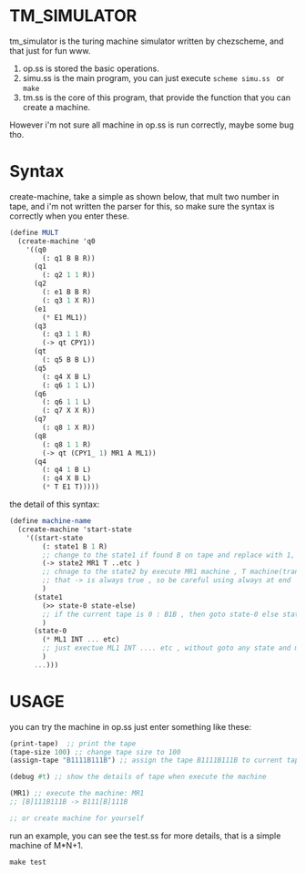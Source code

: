 TM_SIMULATOR
====

tm_simulator is the turing machine simulator written by chezscheme, and that just for fun www.

1. op.ss is stored the basic operations.
2. simu.ss is the main program, you can just execute ```scheme simu.ss ``` or ```make```
3. tm.ss is the core of this program, that provide the function that you can create a machine.

However i'm not sure all machine in op.ss is run correctly, maybe some bug tho.

Syntax
=====

create-machine, take a simple as shown below, that mult two number in tape,
and i'm not written the parser for this, so make sure the syntax is correctly when you enter these.

```scheme
(define MULT
  (create-machine 'q0
    '((q0
        (: q1 B B R))
      (q1
        (: q2 1 1 R))
      (q2
        (: e1 B B R)
        (: q3 1 X R))
      (e1
        (* E1 ML1))
      (q3
        (: q3 1 1 R)
        (-> qt CPY1))
      (qt
        (: q5 B B L))
      (q5
        (: q4 X B L)
        (: q6 1 1 L))
      (q6
        (: q6 1 1 L)
        (: q7 X X R))
      (q7
        (: q8 1 X R))
      (q8
        (: q8 1 1 R)
        (-> qt (CPY1_ 1) MR1 A ML1))
      (q4
        (: q4 1 B L)
        (: q4 X B L)
        (* T E1 T)))))
```

the detail of this syntax:

```scheme
(define machine-name
  (create-machine 'start-state
    '((start-state
        (: state1 B 1 R)
        ;; change to the state1 if found B on tape and replace with 1, move right
        (-> state2 MR1 T ..etc )
        ;; chnage to the state2 by execute MR1 machine , T machine(translate) .... etc
        ;; that -> is always true , so be careful using always at end
        )
      (state1
        (>> state-0 state-else)
        ;; if the current tape is 0 : B1B , then goto state-0 else state-else
        )
      (state-0
        (* ML1 INT ... etc)
        ;; just exectue ML1 INT .... etc , without goto any state and machine end here
        )
      ...)))

```

USAGE
====

you can try the machine in op.ss
just enter something like these:

```scheme
(print-tape)  ;; print the tape
(tape-size 100) ;; change tape size to 100
(assign-tape "B1111B111B") ;; assign the tape B1111B111B to current tape

(debug #t) ;; show the details of tape when execute the machine

(MR1) ;; execute the machine: MR1
;; [B]111B111B -> B111[B]111B

;; or create machine for yourself

```

run an example, you can see the test.ss for more details, that is a simple machine of M*N+1.
```
make test
```
